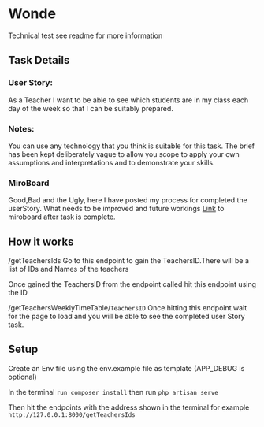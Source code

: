 # Wonde
Technical test see readme for more information

## Task Details
### User Story: 
As a Teacher I want to be able to see which students are in my class each day of the week so that I can be suitably prepared.
### Notes:
You can use any technology that you think is suitable for this task.
The brief has been kept deliberately vague to allow you scope to apply your own assumptions and interpretations and to demonstrate your skills.
 
### MiroBoard
Good,Bad and the Ugly, here I have posted my process for completed the userStory. What needs to be improved and future workings
[Link](https://miro.com/app/board/o9J_kj2Iu4I=/?share_link_id=314554344593) to miroboard after task is complete.

## How it works 
/getTeachersIds
Go to this endpoint to gain the TeachersID.There will be a list of IDs and Names of the teachers

Once gained the TeachersID from the endpoint called hit this endpoint using the ID

/getTeachersWeeklyTimeTable/`TeachersID`
Once hitting this endpoint wait for the page to load and you will be able to see the completed user Story task.

## Setup
Create an Env file using the env.example file as template (APP_DEBUG is optional)

In the terminal `run composer install`
then run `php artisan serve`

Then hit the endpoints with the address shown in the terminal for example `http://127.0.0.1:8000/getTeachersIds`

